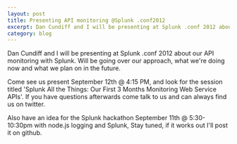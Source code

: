 ```yaml
---
layout: post
title: Presenting API monitoring @Splunk .conf2012
excerpt: Dan Cundiff and I will be presenting at Splunk .conf 2012 about our API monitoring with Splunk.
category: blog
---
```


Dan Cundiff and I will be presenting at Splunk .conf 2012 about our API monitoring with Splunk. Will be going over our approach, what we're doing now and what we plan on in the future.

Come see us present September 12th @ 4:15 PM, and look for the session titled 'Splunk All the Things: Our First 3 Months Monitoring Web Service APIs'. If you have questions afterwards come talk to us and can always find us on twitter.

Also have an idea for the Splunk hackathon September 11th @ 5:30-10:30pm with node.js logging and Splunk, Stay tuned, if it works out I'll post it on github.
